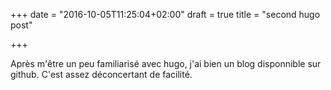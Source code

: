 +++
date = "2016-10-05T11:25:04+02:00"
draft = true
title = "second hugo post"

+++

Après m'être un peu familiarisé avec hugo, j'ai bien un blog disponnible sur github.
C'est assez déconcertant de facilité.
